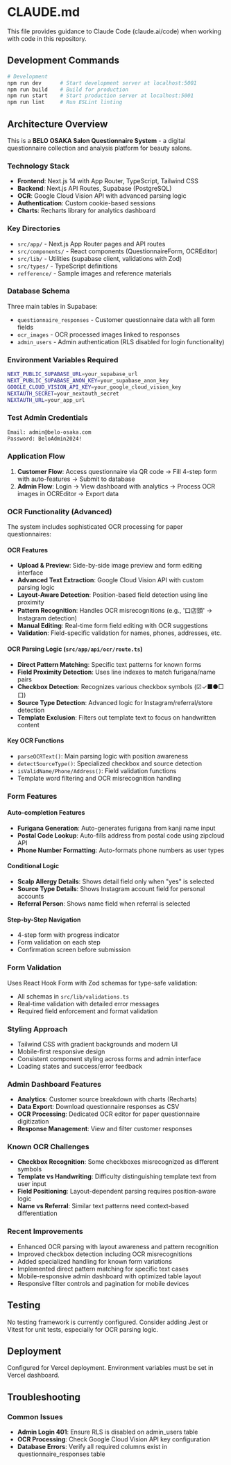 # CLAUDE.md

This file provides guidance to Claude Code (claude.ai/code) when working with code in this repository.

## Development Commands

```bash
# Development
npm run dev      # Start development server at localhost:5001
npm run build    # Build for production
npm run start    # Start production server at localhost:5001
npm run lint     # Run ESLint linting
```

## Architecture Overview

This is a **BELO OSAKA Salon Questionnaire System** - a digital questionnaire collection and analysis platform for beauty salons.

### Technology Stack
- **Frontend**: Next.js 14 with App Router, TypeScript, Tailwind CSS
- **Backend**: Next.js API Routes, Supabase (PostgreSQL)
- **OCR**: Google Cloud Vision API with advanced parsing logic
- **Authentication**: Custom cookie-based sessions
- **Charts**: Recharts library for analytics dashboard

### Key Directories
- `src/app/` - Next.js App Router pages and API routes
- `src/components/` - React components (QuestionnaireForm, OCREditor)
- `src/lib/` - Utilities (supabase client, validations with Zod)
- `src/types/` - TypeScript definitions
- `refference/` - Sample images and reference materials

### Database Schema
Three main tables in Supabase:
- `questionnaire_responses` - Customer questionnaire data with all form fields
- `ocr_images` - OCR processed images linked to responses
- `admin_users` - Admin authentication (RLS disabled for login functionality)

### Environment Variables Required
```bash
NEXT_PUBLIC_SUPABASE_URL=your_supabase_url
NEXT_PUBLIC_SUPABASE_ANON_KEY=your_supabase_anon_key
GOOGLE_CLOUD_VISION_API_KEY=your_google_cloud_vision_key
NEXTAUTH_SECRET=your_nextauth_secret
NEXTAUTH_URL=your_app_url
```

### Test Admin Credentials
```bash
Email: admin@belo-osaka.com
Password: BeloAdmin2024!
```

### Application Flow
1. **Customer Flow**: Access questionnaire via QR code → Fill 4-step form with auto-features → Submit to database
2. **Admin Flow**: Login → View dashboard with analytics → Process OCR images in OCREditor → Export data

### OCR Functionality (Advanced)
The system includes sophisticated OCR processing for paper questionnaires:

#### OCR Features
- **Upload & Preview**: Side-by-side image preview and form editing interface
- **Advanced Text Extraction**: Google Cloud Vision API with custom parsing logic
- **Layout-Aware Detection**: Position-based field detection using line proximity
- **Pattern Recognition**: Handles OCR misrecognitions (e.g., '口店頭' → Instagram detection)
- **Manual Editing**: Real-time form field editing with OCR suggestions
- **Validation**: Field-specific validation for names, phones, addresses, etc.

#### OCR Parsing Logic (`src/app/api/ocr/route.ts`)
- **Direct Pattern Matching**: Specific text patterns for known forms
- **Field Proximity Detection**: Uses line indexes to match furigana/name pairs
- **Checkbox Detection**: Recognizes various checkbox symbols (☑✓■●□口)
- **Source Type Detection**: Advanced logic for Instagram/referral/store detection
- **Template Exclusion**: Filters out template text to focus on handwritten content

#### Key OCR Functions
- `parseOCRText()`: Main parsing logic with position awareness
- `detectSourceType()`: Specialized checkbox and source detection
- `isValidName/Phone/Address()`: Field validation functions
- Template word filtering and OCR misrecognition handling

### Form Features
#### Auto-completion Features
- **Furigana Generation**: Auto-generates furigana from kanji name input
- **Postal Code Lookup**: Auto-fills address from postal code using zipcloud API
- **Phone Number Formatting**: Auto-formats phone numbers as user types

#### Conditional Logic
- **Scalp Allergy Details**: Shows detail field only when "yes" is selected
- **Source Type Details**: Shows Instagram account field for personal accounts
- **Referral Person**: Shows name field when referral is selected

#### Step-by-Step Navigation
- 4-step form with progress indicator
- Form validation on each step
- Confirmation screen before submission

### Form Validation
Uses React Hook Form with Zod schemas for type-safe validation:
- All schemas in `src/lib/validations.ts`
- Real-time validation with detailed error messages
- Required field enforcement and format validation

### Styling Approach
- Tailwind CSS with gradient backgrounds and modern UI
- Mobile-first responsive design
- Consistent component styling across forms and admin interface
- Loading states and success/error feedback

### Admin Dashboard Features
- **Analytics**: Customer source breakdown with charts (Recharts)
- **Data Export**: Download questionnaire responses as CSV
- **OCR Processing**: Dedicated OCR editor for paper questionnaire digitization
- **Response Management**: View and filter customer responses

### Known OCR Challenges
- **Checkbox Recognition**: Some checkboxes misrecognized as different symbols
- **Template vs Handwriting**: Difficulty distinguishing template text from user input
- **Field Positioning**: Layout-dependent parsing requires position-aware logic
- **Name vs Referral**: Similar text patterns need context-based differentiation

### Recent Improvements
- Enhanced OCR parsing with layout awareness and pattern recognition
- Improved checkbox detection including OCR misrecognitions
- Added specialized handling for known form variations
- Implemented direct pattern matching for specific text cases
- Mobile-responsive admin dashboard with optimized table layout
- Responsive filter controls and pagination for mobile devices

## Testing
No testing framework is currently configured. Consider adding Jest or Vitest for unit tests, especially for OCR parsing logic.

## Deployment
Configured for Vercel deployment. Environment variables must be set in Vercel dashboard.

## Troubleshooting
### Common Issues
- **Admin Login 401**: Ensure RLS is disabled on admin_users table
- **OCR Processing**: Check Google Cloud Vision API key configuration
- **Database Errors**: Verify all required columns exist in questionnaire_responses table